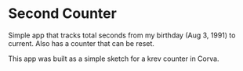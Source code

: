 # Second Counter

Simple app that tracks total seconds from my birthday (Aug 3, 1991) to current.
Also has a counter that can be reset.

This app was built as a simple sketch for a krev counter in Corva.

